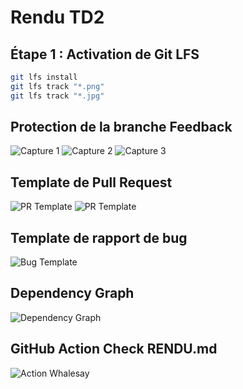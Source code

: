 # Rendu TD2
## Étape 1 : Activation de Git LFS
```bash
git lfs install
git lfs track "*.png"
git lfs track "*.jpg"
```
## Protection de la branche Feedback
![Capture 1](images/capture1.png)
![Capture 2](images/capture2.png)
![Capture 3](images/capture3.png)
## Template de Pull Request
![PR Template](images/capture_pr_template.png)
![PR Template](images/capture4.png)
## Template de rapport de bug
![Bug Template](images/capture5.png)
## Dependency Graph
![Dependency Graph](images/capture6.png)
## GitHub Action Check RENDU.md
![Action Whalesay](images/capture7.png)
